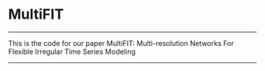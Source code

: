 # MultiFIT
------------
This is the code for our paper MultiFIT: Multi-resolution Networks For Flexible Irregular Time Series Modeling

-------------
